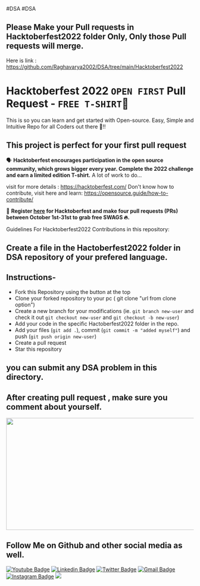 #DSA
#DSA

## Please Make your Pull requests in Hacktoberfest2022 folder Only, Only those Pull requests will merge. 
Here is link : https://github.com/Raghavarya2002/DSA/tree/main/Hacktoberfest2022

# Hacktoberfest 2022 `OPEN FIRST` Pull Request - `FREE T-SHIRT`🎉
This is so you can learn and get started with Open-source. Easy, Simple and Intuitive Repo for all Coders out there 🤩!!
## This project is perfect for your first pull request

🗣 **Hacktoberfest encourages participation in the open source community, which grows bigger every year. Complete the 2022 challenge and earn a limited edition T-shirt.**
A lot of work to do...

visit for more details : https://hacktoberfest.com/
Don't know how to contribute, visit here and learn: https://opensource.guide/how-to-contribute/

📢 **Register [here](https://hacktoberfest.digitalocean.com) for Hacktoberfest and make four pull requests (PRs) between October 1st-31st to grab free SWAGS 🔥.**

Guidelines For Hacktoberfest2022 Contributions in this repository:


## Create a file in the Hactoberfest2022 folder in DSA repository of your prefered language.

## Instructions-

- Fork this Repository using the button at the top
- Clone your forked repository to your pc ( git clone "url from clone option")
- Create a new branch for your modifications (ie. `git branch new-user` and check it out `git checkout new-user` and `git checkout -b new-user`)
- Add your code in the specific Hactoberfest2022 folder in the repo.
- Add your files (`git add .`), commit (`git commit -m "added myself"`) and push (`git push origin new-user`)
- Create a pull request
- Star this repository
    
## you can submit any DSA problem in this directory.
## After creating pull request , make sure you comment about yourself.




<a href="url"><img src="https://uno-website-assets.s3.amazonaws.com/wp-content/uploads/2022/09/28094927/Uno_HackFest22_Hero_V1-1024x395.jpg"  height="300" width="800" ></a>


## Follow Me on Github and other social media as well.

[![Youtube Badge](https://img.shields.io/badge/-Raghav%20Arya-red?style=social&logo=Youtube&logoColor=red&link=https://www.youtube.com/c/RaghavArya/)](https://www.youtube.com/c/RaghavArya/) [![Linkedin Badge](https://img.shields.io/badge/-RaghavArya-blue?style=social&logo=Linkedin&logoColor=blue&link=https://www.linkedin.com/in/raghavarya/)](https://www.linkedin.com/in/raghavarya/) [![Twitter Badge](http://img.shields.io/badge/-RaghavArya2002-1ca0f1?style=social&logo=twitter&logoColor=blue&link=https://twitter.com/RaghavArya2002?s=08)](https://twitter.com/RaghavArya2002?s=08) [![Gmail Badge](https://img.shields.io/badge/-Gmail-c14438?style=social&logo=Gmail&logoColor=red&link=mailto:raghavarya2002@gmail.com)](mailto:raghavarya2002@gmail.com) [![Instagram Badge](https://img.shields.io/badge/-raghavarya2002-1ca0f1?style=social&logo=instagram&logoColor=blueviolet&link=https://www.instagram.com/raghavarya2002/)](https://www.instagram.com/raghavarya2002/) ![](https://visitor-badge.glitch.me/badge?page_id=raghavarya.raghavarya)



